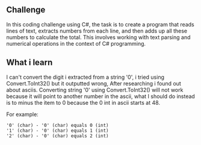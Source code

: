## Challenge

In this coding challenge using C#, the task is to create a program that reads lines of text, extracts numbers from each line, and then adds up all these numbers to calculate the total. This involves working with text parsing and numerical operations in the context of C# programming.

## What i learn

I can't convert the digit i extracted from a string '0', i tried using Convert.ToInt32() but it outputted wrong, After researching i found out about asciis. Converting string '0' using Convert.ToInt32() will not work because it will point to another number in the ascii, what I should do instead is to minus the item to 0 because the 0 int in ascii starts at 48.

For example:

    '0' (char) - '0' (char) equals 0 (int)
    '1' (char) - '0' (char) equals 1 (int)
    '2' (char) - '0' (char) equals 2 (int)
